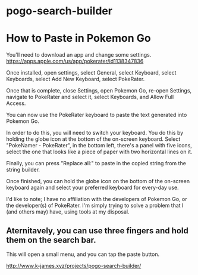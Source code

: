 # pogo-search-builder

# How to Paste in Pokemon Go
You'll need to download an app and change some settings.
https://apps.apple.com/us/app/pokerater/id1138347836

Once installed, open settings, select General, select Keyboard, select Keyboards, select Add New Keyboard, select PokeRater.

Once that is complete, close Settings, open Pokemon Go, re-open Settings, navigate to PokeRater and select it, select Keyboards, and Allow Full Access.

You can now use the PokeRater keyboard to paste the text generated into Pokemon Go.

In order to do this, you will need to switch your keyboard. You do this by holding the globe icon at the bottom of the on-screen keyboard. Select "PokeNamer - PokeRater", in the bottom left, there's a panel with five icons, select the one that looks like a piece of paper with two horizontal lines on it.

Finally, you can press "Replace all:" to paste in the copied string from the string builder.

Once finished, you can hold the globe icon on the bottom of the on-screen keyboard again and select your preferred keyboard for every-day use.

I'd like to note; I have no affiliation with the developers of Pokemon Go, or the developer(s) of PokeRater. I'm simply trying to solve a problem that I (and others may) have, using tools at my disposal.

## Aternitavely, you can use three fingers and hold them on the search bar.
This will open a small menu, and you can tap the paste button.


http://www.k-james.xyz/projects/pogo-search-builder/
